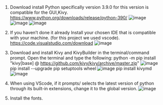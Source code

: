1. Download install Python specifically version 3.9.0 for this version is compatible for the GUI,Kivy. https://www.python.org/downloads/release/python-390/
![image](https://github.com/kristinjuwel/twitter-query-app/assets/145471931/a1fd15c7-293e-4bee-bbc7-9fd1215363ff)
![image](https://github.com/kristinjuwel/twitter-query-app/assets/145471931/a8c92d20-64e5-4f40-b298-d35592c8f573)
![image](https://github.com/kristinjuwel/twitter-query-app/assets/145471931/d0abc3c2-92c4-48dc-b4c3-c0a7d4bef5ab)

2. If you haven’t done it already Install your chosen IDE that is compatible with your machine. (for this project we used vscode). https://code.visualstudio.com/download
![image](https://github.com/kristinjuwel/twitter-query-app/assets/145471931/5e2eaa65-3b61-4134-a5cf-90bcc7c48dee)

3. Download and install Kivy and KivyBuilder in the terminal/command prompt. Open the terminal and type the following:
     python -m pip install "kivy[base] @ https://github.com/kivy/kivy/archive/master.zip"
   ![image](https://github.com/kristinjuwel/twitter-query-app/assets/145471931/c9808c74-f2fa-4749-bfba-1ce5d19528df)
     pip install --upgrade pip setuptools wheel
      ![image](https://github.com/kristinjuwel/twitter-query-app/assets/145471931/0b6a9607-f98b-4785-830a-092d22d050f1)
     pip install kivymd
     ![image](https://github.com/kristinjuwel/twitter-query-app/assets/145471931/a8476b8c-a04f-4a2a-8b37-f18ce2348881)


5. When using VScode, if it prompts/ selects the latest version of python through its built-in extensions, change it to the global version.
![image](https://github.com/kristinjuwel/twitter-query-app/assets/145471931/be62788c-1b63-4872-a5ed-cd375ea9f058)

6. Install the fonts.


 
